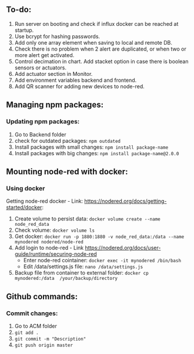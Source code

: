 ## To-do:
1. Run server on booting and check if influx docker can be reached at startup.
2. Use bcrypt for hashing passwords.
3. Add only one array element when saving to local and remote DB.
4. Check there is no problem when 2 alert are duplicated, or when two or more alert get activated.
5. Control decimation in chart. Add stacket option in case there is boolean sensors or actuators.
6. Add actuator section in Monitor.
7. Add environment variables backend and frontend.
9. Add QR scanner for adding new devices to node-red.


## Managing npm packages:
### Updating npm packages:
1. Go to Backend folder
2. check for outdated packages: ```npm outdated```
3. Install packages with small changes: ```npm install package-name```
4. Install packages with big changes: ```npm install package-name@2.0.0```


## Mounting node-red with docker:
### Using docker
Getting node-red docker - Link: https://nodered.org/docs/getting-started/docker:
1. Create volume to persist data: ```docker volume create --name node_red_data```
2. Check volume: ```docker volume ls```
3. Get docker: ```docker run -p 1880:1880 -v node_red_data:/data --name mynodered nodered/node-red```
4. Add login to node-red - Link https://nodered.org/docs/user-guide/runtime/securing-node-red 
    - Enter node-red cointainer: ```docker exec -it mynodered /bin/bash```
    - Edit /data/settings.js file: ```nano /data/settings.js```
5. Backup file from container to external folder: ```docker cp  mynodered:/data  /your/backup/directory```

## Github commands:
### Commit changes:
1. Go to ACM folder
2. ```git add .```
3. ```git commit -m "Description"```
4. ```git push origin master```